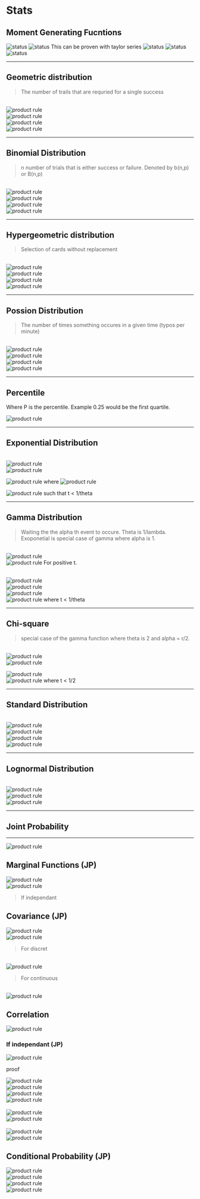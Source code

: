 # Stats

## Moment Generating Fucntions

<img src="https://miro.medium.com/max/700/1*gu6VljOvoa0Zc45h1aIgiQ.png" title="status" />
<img src="https://miro.medium.com/max/700/1*E_1m2aXh-4_mNxc-mUGyMA.png" title="status" />
This can be proven with taylor series
<img src="https://miro.medium.com/max/700/1*Q8nidMGltk6KdtWnsjJ-uw.png" title="status" />
<img src="https://miro.medium.com/max/700/1*lf5tHBdXNGlUL9ULbWl-_Q.png" title="status" />
<img src="https://miro.medium.com/max/700/1*B3mmdnwXKz20ipXQyUisHw.png" title="status" />

---

## Geometric distribution

> The number of trails that are requried for a single success

<br> <img src="https://latex.codecogs.com/svg.latex?\Large&space;\mu = \frac{(1}{p}" title="product rule" /><br> <img src="https://latex.codecogs.com/svg.latex?\Large&space;\sigma^2 = \frac{(1+q)}{p^2}" title="product rule" /><br>
<img src="https://latex.codecogs.com/svg.latex?\Large&space;f(x) = q^{x-1}p" title="product rule" />
<br><img src="https://latex.codecogs.com/svg.latex?\Large&space;M_x(t) = \frac{pe^t}{1 - qe^t}" title="product rule" />

---

## Binomial Distribution

> n number of trials that is either success or failure. Denoted by b(n,p) or B(n,p)

<br> <img src="https://latex.codecogs.com/svg.latex?\Large&space;\mu = np" title="product rule" /><br> <img src="https://latex.codecogs.com/svg.latex?\Large&space;\sigma^2 = np(1 - p)" title="product rule" /><br>
<img src="https://latex.codecogs.com/svg.latex?\Large&space;f(x) = { n \choose x} p^x (1 - p)^{n-x}" title="product rule" />
<br><img src="https://latex.codecogs.com/svg.latex?\Large&space;M_x(t) = (pe^t + (1 - p))^n" title="product rule" />

---

## Hypergeometric distribution

> Selection of cards without replacement

<br> <img src="https://latex.codecogs.com/svg.latex?\Large&space;\mu = ?" title="product rule" /><br> <img src="https://latex.codecogs.com/svg.latex?\Large&space;\sigma^2 = ?" title="product rule" /><br>
<img src="https://latex.codecogs.com/svg.latex?\Large&space;f(x) = \frac{ { m \choose x } { N-m \choose n-x} }{ { N \choose n } }" title="product rule" />
<br><img src="https://latex.codecogs.com/svg.latex?\Large&space;M_x(t) = ?" title="product rule" />

---

## Possion Distribution

> The number of times something occures in a given time (typos per minute)

<br> <img src="https://latex.codecogs.com/svg.latex?\Large&space;\mu = \lambda" title="product rule" /><br> <img src="https://latex.codecogs.com/svg.latex?\Large&space;\sigma^2 = \lambda" title="product rule" /><br>
<img src="https://latex.codecogs.com/svg.latex?\Large&space;f(x) = \frac{ e^{- \lambda} \lambda^{x} }{ x! }" title="product rule" />
<br><img src="https://latex.codecogs.com/svg.latex?\Large&space;M_x(t) = e^{\lambda(e^t -1)}" title="product rule" />

---

## Percentile

Where P is the percentile. Example 0.25 would be the first quartile.

<img src="https://latex.codecogs.com/svg.latex?\Large&space;P = \int_{-\infty}^{\pi_p} f(x) dx" title="product rule" />

---

## Exponential Distribution

<br> <img src="https://latex.codecogs.com/svg.latex?\Large&space;\mu =  \theta" title="product rule" /><br> <img src="https://latex.codecogs.com/svg.latex?\Large&space;\sigma^2 =  \theta^2" title="product rule" /><br>

<img src="https://latex.codecogs.com/svg.latex?\Large&space;f(x) = \frac{1}{\theta}e^{-x/\theta}" title="product rule" /> where <img src="https://latex.codecogs.com/svg.latex?\theta = \frac{1}{\lambda}" title="product rule" />

<img src="https://latex.codecogs.com/svg.latex?\Large&space;M_x(t) = \frac{1}{1-\theta t" title="product rule" /> such that t < 1/theta

---

## Gamma Distribution

> Waiting the the alpha th event to occure. Theta is 1/lambda. Exoponetial is special case of gamma where alpha is 1.

<br> <img src="https://latex.codecogs.com/svg.latex?\Large&space; \Gamma (t) = \int_0^{\infty} y^{t-1} e^{-y} dy" title="product rule" /> <br> <img src="https://latex.codecogs.com/svg.latex?\Large&space;\Gamma(t) = (t-1)!" title="product rule" /> For positive t.

<br> <img src="https://latex.codecogs.com/svg.latex?\Large&space;\mu = \alpha \theta" title="product rule" /><br> <img src="https://latex.codecogs.com/svg.latex?\Large&space;\sigma^2 = \alpha \theta^2" title="product rule" /><br>
<img src="https://latex.codecogs.com/svg.latex?\Large&space;f(x) = \frac{1}{\gamma (\alpha ) \theta ^\alpha} x^{\alpha-1} e^{-x/\theta}" title="product rule" /><br>
<img src="https://latex.codecogs.com/svg.latex?\Large&space;M_x(x) = \frac{1}{ ( 1 - \theta t)^\alpha} " title="product rule" /> where t < 1/theta

---

## Chi-square

> special case of the gamma function where theta is 2 and alpha = r/2.

<br> <img src="https://latex.codecogs.com/svg.latex?\Large&space;\mu = r" title="product rule" /><br> <img src="https://latex.codecogs.com/svg.latex?\Large&space;\sigma^2 = 2r" title="product rule" /><br>

<img src="https://latex.codecogs.com/svg.latex?\Large&space;f(x) = \frac{1}{\gamma ( \frac{r}{2} ) 2 ^ \frac{r}{2}} x^{\frac{r}{2} -1} e^{-x/2}" title="product rule" /><br>
<img src="https://latex.codecogs.com/svg.latex?\Large&space;M_x(x) = \frac{1}{ ( 1 - 2 t)^\frac{r}{2}} " title="product rule" /> where t < 1/2

---

## Standard Distribution

<br> <img src="https://latex.codecogs.com/svg.latex?\Large&space;\mu = \mu" title="product rule" /><br> <img src="https://latex.codecogs.com/svg.latex?\Large&space;\sigma^2 = \sigma^2" title="product rule" /><br>
<img src="https://latex.codecogs.com/svg.latex?\Large&space;f(x) = \frac{1}{\sigma \sqrt{2\pi}} exp[ \frac{-1}{2} (\frac{x-\mu}{\sigma})^2] " title="product rule" /> <br>
<img src="https://latex.codecogs.com/svg.latex?\Large&space;M_x(x) = e^{\mu t + \frac{\sigma^2 t^2}{2}} " title="product rule" />

---

## Lognormal Distribution

<br> <img src="https://latex.codecogs.com/svg.latex?\Large&space;\mu_x = e^{\mu + \frac{ \sigma^2}{2}}" title="product rule" /><br> <img src="https://latex.codecogs.com/svg.latex?\Large&space;\sigma^2_x = (e^{\sigma^2}-1)e^{2\mu+\sigma^2}" title="product rule" /><br>
<img src="https://latex.codecogs.com/svg.latex?\Large&space;f(x) = \frac{1}{\sigma x \sqrt{2\pi}} exp[ \frac{-1}{2} (\frac{\ln{x}- \mu}{\sigma})^2] " title="product rule" /> <br>

---

## Joint Probability

---

<img src="https://latex.codecogs.com/svg.latex?\Large&space; f(x,y) = P(X=x,Y=y) " title="product rule" /> <br>

## Marginal Functions (JP)

<img src="https://latex.codecogs.com/svg.latex?\Large&space; f(x)_{x} = P(X=x) = \sum_{y} P(X=x,Y=y) " title="product rule" /> <br>
<img src="https://latex.codecogs.com/svg.latex?\Large&space; f(x,y) = f(x)_{x} f(y)_{y} " title="product rule" />

> If independant<br>

## Covariance (JP)

<img src="https://latex.codecogs.com/svg.latex?\Large&space; Cov(x,y) = \sigma_{xy} = E[ (X-\mu_x) (Y-\mu_y)] " title="product rule" /> <br>
<img src="https://latex.codecogs.com/svg.latex?\Large&space; Cov(x,y) = \sum_{x} \sum_{y} (x-\mu_x) (y-\mu_y) f(x,y)" title="product rule" />

> For discret

<br>
<img src="https://latex.codecogs.com/svg.latex?\Large&space; Cov(x,y) = \int_{x} \int_{y} (x-\mu_x) (y-\mu_y) f(x,y)" title="product rule" />

> For continuous

<br>
<img src="https://latex.codecogs.com/svg.latex?\Large&space; Cov(x,y) = E[XY] - \mu_x \mu_y " title="product rule" /> <br>

## Correlation

<img src="https://latex.codecogs.com/svg.latex?\Large&space; Corr(x,y) = P_{xy} = \frac{\sigma_{xy}}{\sigma_x\sigma_y} " title="product rule" /> <br>

### If independant (JP)

<img src="https://latex.codecogs.com/svg.latex?\Large&space; Cov(x,y) = Corr(x,y) = 0 " title="product rule" /> <br>

proof

<img src="https://latex.codecogs.com/svg.latex?\Large&space; E[XY] = \sum_x \sum_y xy f(x,y)" title="product rule" /> <br>
<img src="https://latex.codecogs.com/svg.latex?\Large&space; E[XY] = \sum_x \sum_y xy f(x)_x f(y)_y" title="product rule" /> <br>
<img src="https://latex.codecogs.com/svg.latex?\Large&space; E[XY] = \sum_x x f(x)_x \sum_y y f(y)_y" title="product rule" /> <br>
<img src="https://latex.codecogs.com/svg.latex?\Large&space; E[XY] = \mu_y \mu_y " title="product rule" /> <br>
<br>
<img src="https://latex.codecogs.com/svg.latex?\Large&space; Cov(x,y) = E[XY] - \mu_x \mu_y " title="product rule" /> <br>
<img src="https://latex.codecogs.com/svg.latex?\Large&space; Cov(x,y) = \mu_x \mu_y - \mu_x \mu_y = 0" title="product rule" /> <br>
<br>
<img src="https://latex.codecogs.com/svg.latex?\Large&space; Corr(x,y) = P_{xy} = \frac{\sigma_{xy}}{\sigma_x\sigma_y} " title="product rule" /> <br>
<img src="https://latex.codecogs.com/svg.latex?\Large&space; Corr(x,y) = P_{xy} = \frac{0}{\sigma_x\sigma_y}  = 0" title="product rule" /> <br>

## Conditional Probability (JP)

<img src="https://latex.codecogs.com/svg.latex?\Large&space; g(x|y) = \frac{f(x,y)}{f(y)_y} " title="product rule" /> <br>
<img src="https://latex.codecogs.com/svg.latex?\Large&space; P(a<Y<b|x) = \sum_{a<y<b} g(y|x)" title="product rule" /> <br>
<img src="https://latex.codecogs.com/svg.latex?\Large&space; E[u(Y)|X=x] = \sum_{y}u(y)  g(y|x)" title="product rule" /> <br>
<img src="https://latex.codecogs.com/svg.latex?\Large&space; \mu_{y|x} = E[Y|X=x] = \sum_{y} y  g(y|x)" title="product rule" /> <br>
